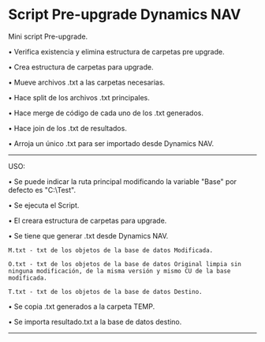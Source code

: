 # Script Pre-upgrade Dynamics NAV

Mini script Pre-upgrade.

•	Verifica existencia y elimina estructura de carpetas pre upgrade.

•	Crea estructura de carpetas para upgrade.

•	Mueve archivos .txt a las carpetas necesarias.

•	Hace split de los archivos .txt principales.

•	Hace merge de código de cada uno de los .txt generados. 

•	Hace join de los .txt de resultados. 

•	Arroja un único .txt para ser importado desde Dynamics NAV. 

***********************************************************************************

USO:

•	Se puede indicar la ruta principal modificando la variable "Base" por defecto es "C:\Test".

•	Se ejecuta el Script.

•	El creara estructura de carpetas para upgrade.

•	Se tiene que generar .txt desde Dynamics NAV.

	M.txt - txt de los objetos de la base de datos Modificada. 

	O.txt - txt de los objetos de la base de datos Original limpia sin ninguna modificación, de la misma versión y mismo CU de la base modificada.

	T.txt - txt de los objetos de la base de datos Destino.

•	Se copia .txt generados a la carpeta TEMP.

•	Se importa resultado.txt a la base de datos destino.

***********************************************************************************




